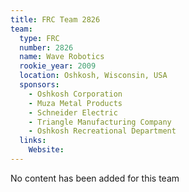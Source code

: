 ```yaml
---
title: FRC Team 2826
team:
  type: FRC
  number: 2826
  name: Wave Robotics
  rookie_year: 2009
  location: Oshkosh, Wisconsin, USA
  sponsors:
    - Oshkosh Corporation
    - Muza Metal Products
    - Schneider Electric
    - Triangle Manufacturing Company
    - Oshkosh Recreational Department
  links:
    Website: 
---
```

No content has been added for this team